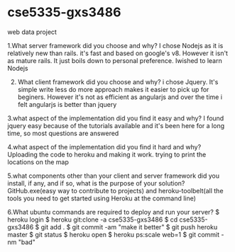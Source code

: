# cse5335-gxs3486
web data project

1.What server framework did you choose and why?
I chose Nodejs as it is relatively new than rails. it's fast and based on google's v8. However it isn't as mature rails. It just boils down to personal preference. Iwished to learn Nodejs

2. What client framework did you choose and why?
i chose Jquery. It's simple write less do more approach makes it easier to pick up for beginers. However it's not as efficient as angularjs and over the time i felt angularjs is better than jquery

3.what aspect of the implementation did you find it easy and why?
I found jquery easy because of the tutorials available and it's been here for a long time, so most questions are answered

4.what aspect of the implementation did you find it hard and why?
Uploading the code to heroku and making it work. trying to print the locations on the map

5.what components other than your client and server framework did you install, if any, and if so, what is the purpose of your solution?
GitHub.exe(easy way to contribute to projects) and heroku-toolbelt(all the tools you need to get started using Heroku at the command line)

6.What ubuntu commands are required to deploy and run your server?
$ heroku login
$ heroku git:clone -a cse5335-gxs3486
$ cd cse5335-gxs3486
$ git add .
$ git commit -am "make it better"
$ git push heroku master
$ git status
$ heroku open
$ heroku ps:scale web=1
$ git commit -nm "bad"

